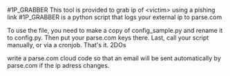 #1P_GRABBER
This tool is provided to grab ip of &lt;victim> using a pishing link
 #1P_GRABBER is a python script that logs your external ip to parse.com

To use the file, you need to make a copy of config_sample.py and rename it to config.py. Then put your parse.com keys there. Last, call your script manually, or via a cronjob. That's it.
2DOs

write a parse.com cloud code so that an email will be sent automatically by parse.com if the ip adress changes.
